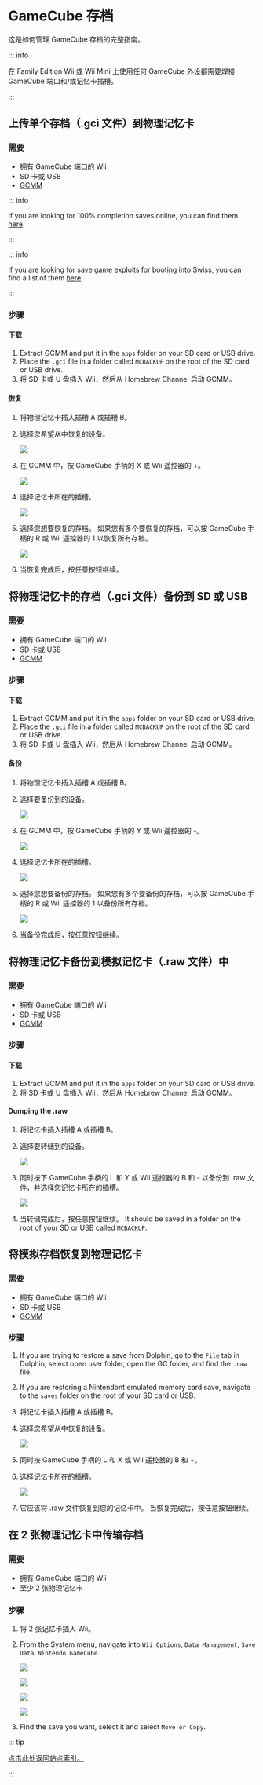 # GameCube 存档

这是如何管理 GameCube 存档的完整指南。

::: info

在 Family Edition Wii 或 Wii Mini 上使用任何 GameCube 外设都需要焊接 GameCube 端口和/或记忆卡插槽。

:::

## 上传单个存档（.gci 文件）到物理记忆卡

### 需要

- 拥有 GameCube 端口的 Wii
- SD 卡或 USB
- [GCMM](https://oscwii.org/library/app/gcmm)

::: info

If you are looking for 100% completion saves online, you can find them [here](https://gamefaqs.gamespot.com/).

:::

::: info

If you are looking for save game exploits for booting into [Swiss](https://github.com/emukidid/swiss-gc/releases), you can find a list of them [here](https://www.gc-forever.com/wiki/index.php?title=Booting_homebrew#Game_Save_Exploits).

:::

### 步骤

#### 下载

1. Extract GCMM and put it in the `apps` folder on your SD card or USB drive.
2. Place the `.gci` file in a folder called `MCBACKUP` on the root of the SD card or USB drive.
3. 将 SD 卡或 U 盘插入 Wii，然后从 Homebrew Channel 启动 GCMM。

#### 恢复

1. 将物理记忆卡插入插槽 A 或插槽 B。

2. 选择您希望从中恢复的设备。

    ![](/images/homebrew/gcsaves/gcmm-select-device.jpg)

3. 在 GCMM 中，按 GameCube 手柄的 X 或 Wii 遥控器的 +。

    ![](/images/homebrew/gcsaves/gcmm-menu.jpg)

4. 选择记忆卡所在的插槽。

    ![](/images/homebrew/gcsaves/gcmm-mem-select.jpg)

5. 选择您想要恢复的存档。 如果您有多个要恢复的存档，可以按 GameCube 手柄的 R 或 Wii 遥控器的 1 以恢复所有存档。

    ![](/images/homebrew/gcsaves/gcmm-select-save.jpg)

6. 当恢复完成后，按任意按钮继续。

## 将物理记忆卡的存档（.gci 文件）备份到 SD 或 USB

### 需要

- 拥有 GameCube 端口的 Wii
- SD 卡或 USB
- [GCMM](https://oscwii.org/library/app/gcmm)

### 步骤

#### 下载

1. Extract GCMM and put it in the `apps` folder on your SD card or USB drive.
2. Place the `.gci` file in a folder called `MCBACKUP` on the root of the SD card or USB drive.
3. 将 SD 卡或 U 盘插入 Wii，然后从 Homebrew Channel 启动 GCMM。

#### 备份

1. 将物理记忆卡插入插槽 A 或插槽 B。

2. 选择要备份到的设备。

    ![](/images/homebrew/gcsaves/gcmm-select-device.jpg)

3. 在 GCMM 中，按 GameCube 手柄的 Y 或 Wii 遥控器的 -。

    ![](/images/homebrew/gcsaves/gcmm-menu.jpg)

4. 选择记忆卡所在的插槽。

    ![](/images/homebrew/gcsaves/gcmm-mem-select.jpg)

5. 选择您想要备份的存档。 如果您有多个要备份的存档，可以按 GameCube 手柄的 R 或 Wii 遥控器的 1 以备份所有存档。

    ![](/images/homebrew/gcsaves/gcmm-select-save.jpg)

6. 当备份完成后，按任意按钮继续。

## 将物理记忆卡备份到模拟记忆卡（.raw 文件）中

### 需要

- 拥有 GameCube 端口的 Wii
- SD 卡或 USB
- [GCMM](https://oscwii.org/library/app/gcmm)

### 步骤

#### 下载

1. Extract GCMM and put it in the `apps` folder on your SD card or USB drive.
2. 将 SD 卡或 U 盘插入 Wii，然后从 Homebrew Channel 启动 GCMM。

#### Dumping the .raw

1. 将记忆卡插入插槽 A 或插槽 B。

2. 选择要转储到的设备。

    ![](/images/homebrew/gcsaves/gcmm-select-device.jpg)

3. 同时按下 GameCube 手柄的 L 和 Y 或 Wii 遥控器的 B 和 - 以备份到 .raw 文件，并选择您记忆卡所在的插槽。

    ![](/images/homebrew/gcsaves/gcmm-mem-select.jpg)

4. 当转储完成后，按任意按钮继续。 It should be saved in a folder on the root of your SD or USB called `MCBACKUP`.

## 将模拟存档恢复到物理记忆卡

### 需要

- 拥有 GameCube 端口的 Wii
- SD 卡或 USB
- [GCMM](https://oscwii.org/library/app/gcmm)

### 步骤

1. If you are trying to restore a save from Dolphin, go to the `File` tab in Dolphin, select open user folder, open the GC folder, and find the `.raw` file.

2. If you are restoring a Nintendont emulated memory card save, navigate to the `saves` folder on the root of your SD card or USB.

3. 将记忆卡插入插槽 A 或插槽 B。

4. 选择您希望从中恢复的设备。

    ![](/images/homebrew/gcsaves/gcmm-select-device.jpg)

5. 同时按 GameCube 手柄的 L 和 X 或 Wii 遥控器的 B 和 +。

6. 选择记忆卡所在的插槽。

    ![](/images/homebrew/gcsaves/gcmm-mem-select.jpg)

7. 它应该将 .raw 文件恢复到您的记忆卡中。 当恢复完成后，按任意按钮继续。

## 在 2 张物理记忆卡中传输存档

### 需要

- 拥有 GameCube 端口的 Wii
- 至少 2 张物理记忆卡

### 步骤

1. 将 2 张记忆卡插入 Wii。

2. From the System menu, navigate into `Wii Options`, `Data Management`, `Save Data`, `Nintendo GameCube`.

    ![](/images/homebrew/gcsaves/sysmenu.jpg)

    ![](/images/homebrew/gcsaves/settings.jpg)

    ![](/images/homebrew/gcsaves/data-management.jpg)

    ![](/images/homebrew/gcsaves/save-data.jpg)

3. Find the save you want, select it and select `Move or Copy`.

::: tip

[点击此处返回站点索引。](site-navigation)

:::
